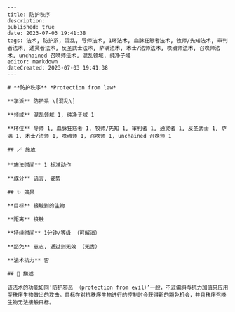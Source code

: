 
    ---
    title: 防护秩序
    description: 
    published: true
    date: 2023-07-03 19:41:38
    tags: 法术, 防护系, 混乱, 导师法术, 1环法术, 血脉狂怒者法术, 牧师/先知法术, 审判者法术, 通灵者法术, 反圣武士法术, 萨满法术, 术士/法师法术, 唤魂师法术, 召唤师法术, unchained 召唤师法术, 混乱领域, 纯净子域
    editor: markdown
    dateCreated: 2023-07-03 19:41:38
    ---

    # **防护秩序** *Protection from law*

    **学派** 防护系 \[混乱\] 

    **领域** 混乱领域 1, 纯净子域 1

    **环位** 导师 1, 血脉狂怒者 1, 牧师/先知 1, 审判者 1, 通灵者 1, 反圣武士 1, 萨满 1, 术士/法师 1, 唤魂师 1, 召唤师 1, unchained 召唤师 1

    ## 🪄 施放

    **施法时间** 1 标准动作

    **成分** 语言, 姿势

    ## ✨ 效果 

    **目标** 接触到的生物 

    **距离** 接触  

    **持续时间** 1分钟/等级 （可解消） 

    **豁免** 意志, 通过则无效 （无害）

    **法术抗力** 否

    ## 📖 描述

    该法术的功能如同‘防护邪恶 （protection from evil）’一般，不过偏斜与抗力加值只应用至秩序生物做出的攻击。目标在对抗秩序生物进行的控制时会获得新的豁免机会，并且秩序召唤生物无法接触目标。
    